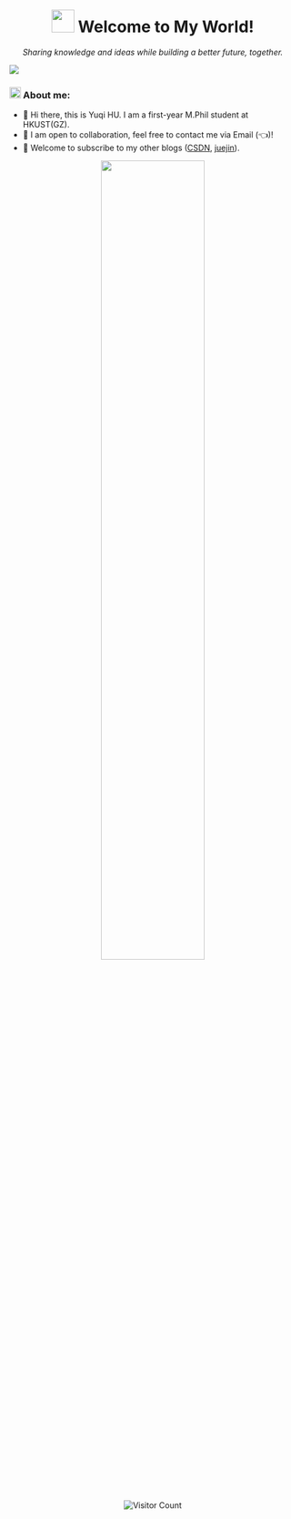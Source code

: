 
<h1 align="center"> <img src="https://i.giphy.com/YqFACC5oHsyy3l31k1.gif" width="40" /> Welcome to My World! </h1>

<p align="center">
  <i>Sharing knowledge and ideas while building a better future, together.</i>
</p>


<img src="https://readme-typing-svg.herokuapp.com/?lines=Welcome%20visitors!;I%20am%20Yuqi%20HU!&font=Roboto" />

### <img alt="GIF" src="https://github.com/TheDudeThatCode/TheDudeThatCode/blob/master/Assets/hmm.gif" width="20" /> About me: 

- 👋 Hi there, this is Yuqi HU. I am a first-year M.Phil student at HKUST(GZ).
- 👯 I am open to collaboration, feel free to contact me via Email (👈)!
- 🌟 Welcome to subscribe to my other blogs ([CSDN](https://blog.csdn.net/qq_45776432), [juejin](https://juejin.cn/user/1416638117190264)). 

<p align="center">
  <img align="center" src="http://github-profile-summary-cards.vercel.app/api/cards/profile-details?username=ALEEEHU&theme=transparent" width="60%" >
</p>

<p align="center">
  <img src="https://komarev.com/ghpvc/?username=ALEEEHU&color=grey" alt="Visitor Count">
</p>








